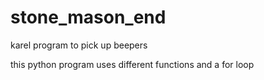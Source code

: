 # stone_mason_end
karel program to pick up beepers

this python program uses different functions and  a for loop
